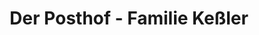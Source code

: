 ---
title: "Der Posthof - Familie Keßler"
url: /donauwoerth/der-posthof-familie-kessler/
shop: Hofladen
---